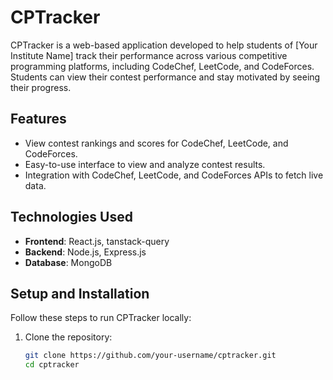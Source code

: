 # CPTracker

CPTracker is a web-based application developed to help students of [Your Institute Name] track their performance across various competitive programming platforms, including CodeChef, LeetCode, and CodeForces. Students can view their contest performance and stay motivated by seeing their progress.

## Features

- View contest rankings and scores for CodeChef, LeetCode, and CodeForces.
- Easy-to-use interface to view and analyze contest results.
- Integration with CodeChef, LeetCode, and CodeForces APIs to fetch live data.
  
## Technologies Used

- **Frontend**: React.js, tanstack-query
- **Backend**: Node.js, Express.js
- **Database**: MongoDB

## Setup and Installation

Follow these steps to run CPTracker locally:

1. Clone the repository:
   ```bash
   git clone https://github.com/your-username/cptracker.git
   cd cptracker
